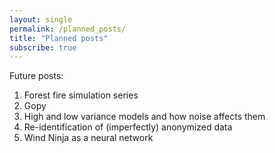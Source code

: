 ```yaml
---
layout: single
permalink: /planned_posts/
title: "Planned posts"
subscribe: true
--- 
```


Future posts:   
1. Forest fire simulation series   
2. Gopy
3. High and low variance models and how noise affects them
4. Re-identification of (imperfectly) anonymized data
5. Wind Ninja as a neural network
